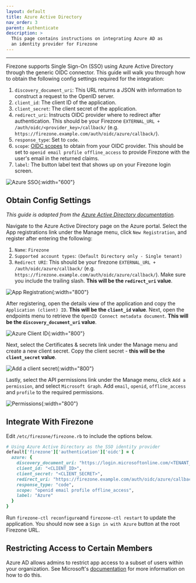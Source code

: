 ```yaml
---
layout: default
title: Azure Active Directory
nav_order: 3
parent: Authenticate
description: >
  This page contains instructions on integrating Azure AD as
  an identity provider for Firezone
---
```

---

Firezone supports Single Sign-On (SSO) using Azure Active Directory through the generic
OIDC connector. This guide will walk you through how to obtain the following
config settings required for the integration:

1. `discovery_document_uri`: This URL returns a JSON with information to
construct a request to the OpenID server.
1. `client_id`: The client ID of the application.
1. `client_secret`: The client secret of the application.
1. `redirect_uri`: Instructs OIDC provider where to redirect after authentication.
This should be your Firezone `EXTERNAL_URL + /auth/oidc/<provider_key>/callback/`
(e.g. `https://firezone.example.com/auth/oidc/azure/callback/`).
1. `response_type`: Set to `code`.
1. `scope`: [OIDC scopes](https://openid.net/specs/openid-connect-basic-1_0.html#Scopes)
to obtain from your OIDC provider. This should be set to `openid email profile offline_access`
to provide Firezone with the user's email in the returned claims.
1. `label`: The button label text that shows up on your Firezone login screen.

![Azure SSO](https://user-images.githubusercontent.com/52545545/168922621-1f0f4dea-adfc-4e15-a140-a2f213676103.gif){:width="600"}

## Obtain Config Settings

_This guide is adapted from the [Azure Active Directory documentation](https://docs.microsoft.com/en-us/azure/active-directory/fundamentals/auth-oidc)._

Navigate to the Azure Active Directory page on the Azure portal.
Select the App registrations link under the Manage menu, click
`New Registration`, and register after entering the following:

1. `Name`: `Firezone`
1. `Supported account types`: `(Default Directory only - Single tenant)`
1. `Redirect URI`: This should be your firezone `EXTERNAL_URL + /auth/oidc/azure/callback/`
(e.g. `https://firezone.example.com/auth/oidc/azure/callback/`).
Make sure you include the trailing slash.
**This will be the `redirect_uri` value**.

![App Registration](https://user-images.githubusercontent.com/52545545/168722092-716c8448-4dc4-4d7a-a25c-1af701a57744.png){:width="800"}

After registering, open the details view of the application and copy the
`Application (client) ID`. **This will be the `client_id` value**. Next, open
the endpoints menu to retrieve the `OpenID Connect metadata document`.
**This will be the `discovery_document_uri` value**.

![Azure Client ID](https://user-images.githubusercontent.com/52545545/168724099-100e4a9a-0bf6-42f6-b0ee-13a4c9a8da23.png){:width="800"}

Next, select the Certificates & secrets link under the Manage menu and
create a new client secret. Copy the client secret - **this will be the
`client_secret` value**.

![Add a client secret](https://user-images.githubusercontent.com/52545545/168720697-1a28d2c1-4108-459c-9915-4397a4108818.png){:width="800"}

Lastly, select the API permissions link under the Manage menu,
click `Add a permission`, and select `Microsoft Graph`. Add `email`, `openid`,
`offline_access` and `profile` to the required permissions.

![Permissions](https://user-images.githubusercontent.com/52545545/171556138-26de489b-7de5-4b53-91dc-dc8058f0f901.png){:width="800"}

## Integrate With Firezone

Edit `/etc/firezone/firezone.rb` to include the options below.

```ruby
# Using Azure Active Directory as the SSO identity provider
default['firezone']['authentication']['oidc'] = {
  azure: {
    discovery_document_uri: "https://login.microsoftonline.com/<TENANT_ID>/v2.0/.well-known/openid-configuration",
    client_id: "<CLIENT_ID>",
    client_secret: "<CLIENT_SECRET>",
    redirect_uri: "https://firezone.example.com/auth/oidc/azure/callback/",
    response_type: "code",
    scope: "openid email profile offline_access",
    label: "Azure"
  }
}
```

Run `firezone-ctl reconfigure`and `firezone-ctl restart` to update the application.
You should now see a `Sign in with Azure` button at the root Firezone URL.

## Restricting Access to Certain Members

Azure AD allows admins to restrict app access to a subset of users within your
organization. See Microsoft's
[documentation](https://docs.microsoft.com/en-us/azure/active-directory/develop/howto-restrict-your-app-to-a-set-of-users)
for more information on how to do this.
